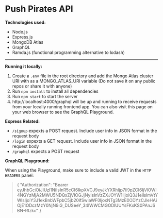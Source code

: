 # Push Pirates API

**Technologies used:**

- Node.js
- Express.js
- MongoDB Atlas
- GraphQL
- Ramda.js (functional programming alternative to lodash)

---

**Running it locally:**

1. Create a `.env` file in the root directory and add the Mongo Atlas cluster URI with as a MONGO_ATLAS_URI variable (Do not save it on any public repos or share it with anyone)
2. Run `npm install` to install all dependencies
3. Run `npm start` to start the server
4. http://localhost:4000/graphql will be up and running to receive requests from your locally running frontend app. You can also visit this page on your web browser to see the GraphQL Playground.

**Express Related:**

- `/signup` expexts a POST request. Include user info in JSON format in the request body
- `/login` expexts a GET request. Include user info in JSON format in the request body
- `/graphql` expects a POST request

**GraphQL Playground:**

When using the Playground, make sure to include a valid JWT in the `HTTP HEADERS` panel:

> { "Authorization": "Bearer eyJhbGciOiJIUzI1NiIsInR5cCI6IkpXVCJ9eyJkYXRhIjp7Il9pZCI6IjVlOWI4NGYzMjA2MWU5NDQxZjVlOGJjNyIsInVzZXJOYW1lIjoiQ3J1eiIsImVtYWlsIjoiY3J1ekBnbWFpbC5jb20ifSwiaWF0IjoxNTg3MzE0ODYzCJleHAiOjE1ODczMzY0NjN9.G_DUSeeY_34lWWCMGODIUUYsFKxKS0PAnJSBN-Rtzkc" }
